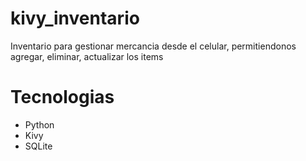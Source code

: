 # kivy_inventario
Inventario para gestionar mercancia desde el celular, permitiendonos agregar, eliminar, actualizar los items
# Tecnologias
- Python
- Kivy
- SQLite
